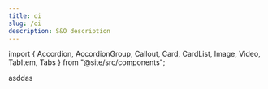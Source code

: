```yaml
---
title: oi
slug: /oi
description: S&O description
---
```


import { Accordion, AccordionGroup, Callout, Card, CardList, Image, Video, TabItem, Tabs } from "@site/src/components";

asddas